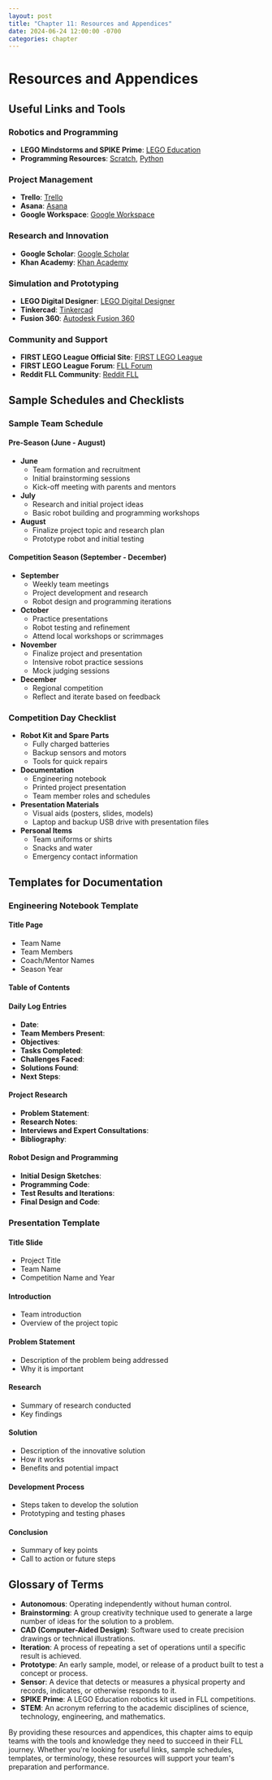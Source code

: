 ```yaml
---
layout: post
title: "Chapter 11: Resources and Appendices"
date: 2024-06-24 12:00:00 -0700
categories: chapter
---
```


# Resources and Appendices

## Useful Links and Tools

### Robotics and Programming
- **LEGO Mindstorms and SPIKE Prime**: [LEGO Education](https://education.lego.com/en-us/products/lego-mindstorms-ev3-core-set/5003400)
- **Programming Resources**: [Scratch](https://scratch.mit.edu/), [Python](https://www.python.org/)

### Project Management
- **Trello**: [Trello](https://trello.com/)
- **Asana**: [Asana](https://asana.com/)
- **Google Workspace**: [Google Workspace](https://workspace.google.com/)

### Research and Innovation
- **Google Scholar**: [Google Scholar](https://scholar.google.com/)
- **Khan Academy**: [Khan Academy](https://www.khanacademy.org/)

### Simulation and Prototyping
- **LEGO Digital Designer**: [LEGO Digital Designer](https://www.lego.com/en-us/ldd)
- **Tinkercad**: [Tinkercad](https://www.tinkercad.com/)
- **Fusion 360**: [Autodesk Fusion 360](https://www.autodesk.com/products/fusion-360/overview)

### Community and Support
- **FIRST LEGO League Official Site**: [FIRST LEGO League](https://www.firstinspires.org/robotics/fll)
- **FIRST LEGO League Forum**: [FLL Forum](https://forums.usfirst.org/forum/general-discussions/first-programs/first-lego-league)
- **Reddit FLL Community**: [Reddit FLL](https://www.reddit.com/r/FLL/)

## Sample Schedules and Checklists

### Sample Team Schedule
#### Pre-Season (June - August)
- **June**
  - Team formation and recruitment
  - Initial brainstorming sessions
  - Kick-off meeting with parents and mentors
- **July**
  - Research and initial project ideas
  - Basic robot building and programming workshops
- **August**
  - Finalize project topic and research plan
  - Prototype robot and initial testing

#### Competition Season (September - December)
- **September**
  - Weekly team meetings
  - Project development and research
  - Robot design and programming iterations
- **October**
  - Practice presentations
  - Robot testing and refinement
  - Attend local workshops or scrimmages
- **November**
  - Finalize project and presentation
  - Intensive robot practice sessions
  - Mock judging sessions
- **December**
  - Regional competition
  - Reflect and iterate based on feedback

### Competition Day Checklist
- **Robot Kit and Spare Parts**
  - Fully charged batteries
  - Backup sensors and motors
  - Tools for quick repairs
- **Documentation**
  - Engineering notebook
  - Printed project presentation
  - Team member roles and schedules
- **Presentation Materials**
  - Visual aids (posters, slides, models)
  - Laptop and backup USB drive with presentation files
- **Personal Items**
  - Team uniforms or shirts
  - Snacks and water
  - Emergency contact information

## Templates for Documentation

### Engineering Notebook Template
#### Title Page
- Team Name
- Team Members
- Coach/Mentor Names
- Season Year

#### Table of Contents

#### Daily Log Entries
- **Date**:
- **Team Members Present**:
- **Objectives**:
- **Tasks Completed**:
- **Challenges Faced**:
- **Solutions Found**:
- **Next Steps**:

#### Project Research
- **Problem Statement**:
- **Research Notes**:
- **Interviews and Expert Consultations**:
- **Bibliography**:

#### Robot Design and Programming
- **Initial Design Sketches**:
- **Programming Code**:
- **Test Results and Iterations**:
- **Final Design and Code**:

### Presentation Template
#### Title Slide
- Project Title
- Team Name
- Competition Name and Year

#### Introduction
- Team introduction
- Overview of the project topic

#### Problem Statement
- Description of the problem being addressed
- Why it is important

#### Research
- Summary of research conducted
- Key findings

#### Solution
- Description of the innovative solution
- How it works
- Benefits and potential impact

#### Development Process
- Steps taken to develop the solution
- Prototyping and testing phases

#### Conclusion
- Summary of key points
- Call to action or future steps

## Glossary of Terms

- **Autonomous**: Operating independently without human control.
- **Brainstorming**: A group creativity technique used to generate a large number of ideas for the solution to a problem.
- **CAD (Computer-Aided Design)**: Software used to create precision drawings or technical illustrations.
- **Iteration**: A process of repeating a set of operations until a specific result is achieved.
- **Prototype**: An early sample, model, or release of a product built to test a concept or process.
- **Sensor**: A device that detects or measures a physical property and records, indicates, or otherwise responds to it.
- **SPIKE Prime**: A LEGO Education robotics kit used in FLL competitions.
- **STEM**: An acronym referring to the academic disciplines of science, technology, engineering, and mathematics.

By providing these resources and appendices, this chapter aims to equip teams with the tools and knowledge they need to succeed in their FLL journey. Whether you're looking for useful links, sample schedules, templates, or terminology, these resources will support your team's preparation and performance.

